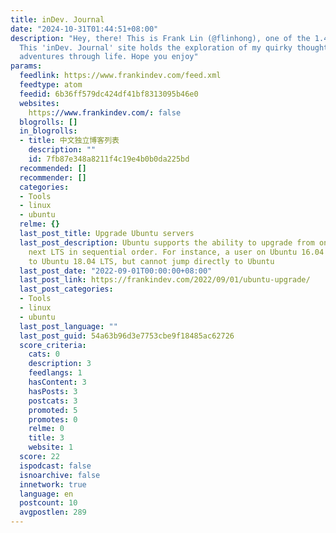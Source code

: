 ```yaml
---
title: inDev. Journal
date: "2024-10-31T01:44:51+08:00"
description: "Hey, there! This is Frank Lin (@flinhong), one of the 1.41 billion \U0001F1E8\U0001F1F3.
  This 'inDev. Journal' site holds the exploration of my quirky thoughts and random
  adventures through life. Hope you enjoy"
params:
  feedlink: https://www.frankindev.com/feed.xml
  feedtype: atom
  feedid: 6b36ff579dc424df41bf8313095b46e0
  websites:
    https://www.frankindev.com/: false
  blogrolls: []
  in_blogrolls:
  - title: 中文独立博客列表
    description: ""
    id: 7fb87e348a8211f4c19e4b0b0da225bd
  recommended: []
  recommender: []
  categories:
  - Tools
  - linux
  - ubuntu
  relme: {}
  last_post_title: Upgrade Ubuntu servers
  last_post_description: Ubuntu supports the ability to upgrade from one LTS to the
    next LTS in sequential order. For instance, a user on Ubuntu 16.04 LTS can upgrade
    to Ubuntu 18.04 LTS, but cannot jump directly to Ubuntu
  last_post_date: "2022-09-01T00:00:00+08:00"
  last_post_link: https://frankindev.com/2022/09/01/ubuntu-upgrade/
  last_post_categories:
  - Tools
  - linux
  - ubuntu
  last_post_language: ""
  last_post_guid: 54a63b96d3e7753cbe9f18485ac62726
  score_criteria:
    cats: 0
    description: 3
    feedlangs: 1
    hasContent: 3
    hasPosts: 3
    postcats: 3
    promoted: 5
    promotes: 0
    relme: 0
    title: 3
    website: 1
  score: 22
  ispodcast: false
  isnoarchive: false
  innetwork: true
  language: en
  postcount: 10
  avgpostlen: 289
---
```

